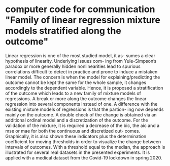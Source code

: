 # computer code for communication "Family of linear regression mixture models stratified along the outcome"

Linear regression is one of the most studied model, it as-
sumes a clear hypothesis of linearity. Underlying issues com-
ing from Yule-Simpson’s paradox or more generally hidden
nonlinearities lead to spurious correlations difficult to detect
in practice and prone to induce a mistaken linear model.
The concern is when the model for explaining/predicting the
outcome cannot be kept the same for the whole sample, it
changes accordingly to the dependent variable. Hence, it
is proposed a stratification of the outcome which leads to
a new family of mixture models of regressions. A break or
more along the outcome changes the linear regression into
several components instead of one. A difference with the
existing mixture models of regressions is that the partion-
ing now depends mainly on the outcome. A double check
of the change is obtained via an additional ordinal model
and a discretization of the outcome. For the validation of
the mixture, it is required a decrease of the bic, the aic and
a mse or mae for both the continuous and discretized out-
comes. Graphically, it is also shown these indicators plus
the determination coefficient for moving thresholds in order
to visualize the change between intervals of outcomes. With
a threshold equal to the median, the approach is illustrated
for several real datasets in the presented experiments. It is
applied with a medical dataset from the Covid-19 lockdown
in spring 2020.



